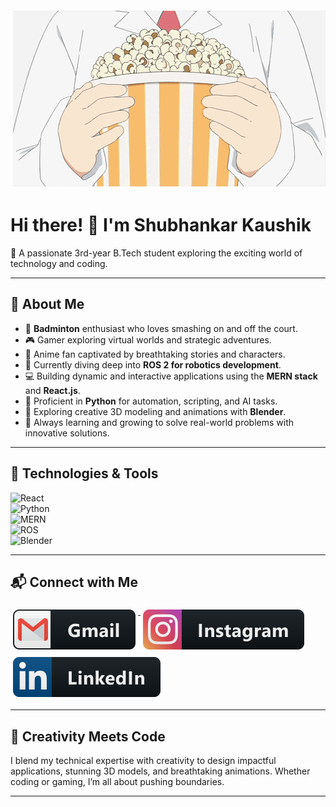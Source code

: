 <p align = "center">
    <img src="gif/02.gif" alt="gmail" style="vertical-align:top; margin:6px 4px">
</p>

# Hi there! 👋 I'm Shubhankar Kaushik  

🚀 A passionate 3rd-year B.Tech student exploring the exciting world of technology and coding.  

---

## 🌟 About Me  
- 🏸 **Badminton** enthusiast who loves smashing on and off the court.  
- 🎮 Gamer exploring virtual worlds and strategic adventures.  
- 🌸 Anime fan captivated by breathtaking stories and characters.  
- 🔭 Currently diving deep into **ROS 2 for robotics development**.  
- 💻 Building dynamic and interactive applications using the **MERN stack** and **React.js**.  
- 🐍 Proficient in **Python** for automation, scripting, and AI tasks.  
- 🎨 Exploring creative 3D modeling and animations with **Blender**.  
- 🌱 Always learning and growing to solve real-world problems with innovative solutions.  

---

## 🔧 Technologies & Tools  
![React](https://img.shields.io/badge/-React-61DAFB?style=flat-square&logo=react&logoColor=black)  
![Python](https://img.shields.io/badge/-Python-3776AB?style=flat-square&logo=python&logoColor=white)  
![MERN](https://img.shields.io/badge/-MERN-4CAF50?style=flat-square&logo=mongodb&logoColor=white)  
![ROS](https://img.shields.io/badge/-ROS-22314E?style=flat-square&logo=ros&logoColor=white)  
![Blender](https://img.shields.io/badge/-Blender-F5792A?style=flat-square&logo=blender&logoColor=white)  

---

## 📬 Connect with Me  

<p align="inline">
    <a href="mailto:shubhankar.kaushik2003@gmail.com">
        <img src="svg/social/gmail.svg" alt="gmail" style="vertical-align:top; margin:6px 4px">
    </a> 
    <a href="https://www.instagram.com/pun0sie/">
        <img src="svg/social/instagram.svg" alt="instagram" style="vertical-align:top; margin:6px 4px">
    </a>  
    <a href="https://www.linkedin.com/in/shubhankar-kaushik/">
        <img src="svg/social/linkedin.svg" alt="linkedin" style="vertical-align:top; margin:6px 4px">
    </a>  
</p>  

---

## 🎨 Creativity Meets Code  
I blend my technical expertise with creativity to design impactful applications, stunning 3D models, and breathtaking animations. Whether coding or gaming, I’m all about pushing boundaries.  

--- 
